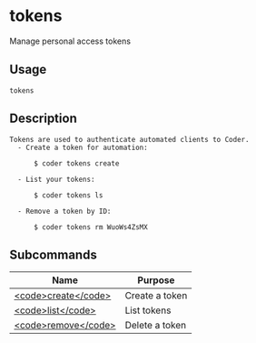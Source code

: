
# tokens

 
Manage personal access tokens


## Usage
```console
tokens
```

## Description
```console
Tokens are used to authenticate automated clients to Coder.
  - Create a token for automation:                                              

      $ coder tokens create 

  - List your tokens:                                                           

      $ coder tokens ls 

  - Remove a token by ID:                                                       

      $ coder tokens rm WuoWs4ZsMX 
```

## Subcommands
| Name |   Purpose |
| ---- |   ----- |
| [&lt;code&gt;create&lt;/code&gt;](./tokens_create) | Create a token |
| [&lt;code&gt;list&lt;/code&gt;](./tokens_list) | List tokens |
| [&lt;code&gt;remove&lt;/code&gt;](./tokens_remove) | Delete a token |

